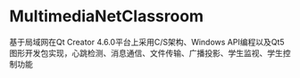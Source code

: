 # MultimediaNetClassroom
基于局域网在Qt Creator 4.6.0平台上采用C/S架构、Windows API编程以及Qt5图形开发包实现，心跳检测、消息通信、文件传输、广播投影、学生监视、学生控制功能
